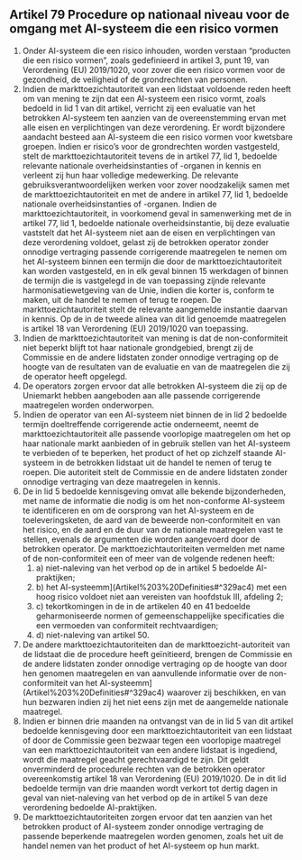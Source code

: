 ## Artikel 79 Procedure op nationaal niveau voor de omgang met AI-systeem die een risico vormen

1. Onder AI-systeem die een risico inhouden, worden verstaan “producten die een risico vormen”, zoals gedefinieerd in artikel 3, punt 19, van Verordening (EU) 2019/1020, voor zover die een risico vormen voor de gezondheid, de veiligheid of de grondrechten van personen.
2. Indien de markttoezichtautoriteit van een lidstaat voldoende reden heeft om van mening te zijn dat een AI-systeem een risico vormt, zoals bedoeld in lid 1 van dit artikel, verricht zij een evaluatie van het betrokken AI-systeem ten aanzien van de overeenstemming ervan met alle eisen en verplichtingen van deze verordening. Er wordt bijzondere aandacht besteed aan AI-systeem die een risico vormen voor kwetsbare groepen. Indien er risico’s voor de grondrechten worden vastgesteld, stelt de markttoezichtautoriteit tevens de in artikel 77, lid 1, bedoelde relevante nationale overheidsinstanties of -organen in kennis en verleent zij hun haar volledige medewerking. De relevante gebruiksverantwoordelijken werken voor zover noodzakelijk samen met de markttoezichtautoriteit en met de andere in artikel 77, lid 1, bedoelde nationale overheidsinstanties of -organen.
   Indien de markttoezichtautoriteit, in voorkomend geval in samenwerking met de in artikel 77, lid 1, bedoelde nationale overheidsinstantie, bij deze evaluatie vaststelt dat het AI-systeem niet aan de eisen en verplichtingen van deze verordening voldoet, gelast zij de betrokken operator zonder onnodige vertraging passende corrigerende maatregelen te nemen om het AI-systeem binnen een termijn die door de markttoezichtautoriteit kan worden vastgesteld, en in elk geval binnen 15 werkdagen of binnen de termijn die is vastgelegd in de van toepassing zijnde relevante harmonisatiewetgeving van de Unie, indien die korter is, conform te maken, uit de handel te nemen of terug te roepen.
   De markttoezichtautoriteit stelt de relevante aangemelde instantie daarvan in kennis. Op de in de tweede alinea van dit lid genoemde maatregelen is artikel 18 van Verordening (EU) 2019/1020 van toepassing.
3. Indien de markttoezichtautoriteit van mening is dat de non-conformiteit niet beperkt blijft tot haar nationale grondgebied, brengt zij de Commissie en de andere lidstaten zonder onnodige vertraging op de hoogte van de resultaten van de evaluatie en van de maatregelen die zij de operator heeft opgelegd.
4. De operators zorgen ervoor dat alle betrokken AI-systeem die zij op de Uniemarkt hebben aangeboden aan alle passende corrigerende maatregelen worden onderworpen.
5. Indien de operator van een AI-systeem niet binnen de in lid 2 bedoelde termijn doeltreffende corrigerende actie onderneemt, neemt de markttoezichtautoriteit alle passende voorlopige maatregelen om het op haar nationale markt aanbieden of in gebruik stellen van het AI-systeem te verbieden of te beperken, het product of het op zichzelf staande AI-systeem in de betrokken lidstaat uit de handel te nemen of terug te roepen. Die autoriteit stelt de Commissie en de andere lidstaten zonder onnodige vertraging van deze maatregelen in kennis.
6. De in lid 5 bedoelde kennisgeving omvat alle bekende bijzonderheden, met name de informatie die nodig is om het non-conforme AI-systeem te identificeren en om de oorsprong van het AI-systeem en de toeleveringsketen, de aard van de beweerde non-conformiteit en van het risico, en de aard en de duur van de nationale maatregelen vast te stellen, evenals de argumenten die worden aangevoerd door de betrokken operator. De markttoezichtautoriteiten vermelden met name of de non-conformiteit een of meer van de volgende redenen heeft:
   1. a) niet-naleving van het verbod op de in artikel 5 bedoelde AI-praktijken;
   2. b) het AI-systeemm](Artikel%203%20Definities#^329ac4) met een hoog risico voldoet niet aan vereisten van hoofdstuk III, afdeling 2;
   3. c) tekortkomingen in de in de artikelen 40 en 41 bedoelde geharmoniseerde normen of gemeenschappelijke specificaties die een vermoeden van conformiteit rechtvaardigen;
   4. d) niet-naleving van artikel 50.
7. De andere markttoezichtautoriteiten dan de markttoezicht-autoriteit van de lidstaat die de procedure heeft geïnitieerd, brengen de Commissie en de andere lidstaten zonder onnodige vertraging op de hoogte van door hen genomen maatregelen en van aanvullende informatie over de non-conformiteit van het AI-systeemm](Artikel%203%20Definities#^329ac4) waarover zij beschikken, en van hun bezwaren indien zij het niet eens zijn met de aangemelde nationale maatregel.
8. Indien er binnen drie maanden na ontvangst van de in lid 5 van dit artikel bedoelde kennisgeving door een markttoezichtautoriteit van een lidstaat of door de Commissie geen bezwaar tegen een voorlopige maatregel van een markttoezichtautoriteit van een andere lidstaat is ingediend, wordt die maatregel geacht gerechtvaardigd te zijn. Dit geldt onverminderd de procedurele rechten van de betrokken operator overeenkomstig artikel 18 van Verordening (EU) 2019/1020. De in dit lid bedoelde termijn van drie maanden wordt verkort tot dertig dagen in geval van niet-naleving van het verbod op de in artikel 5 van deze verordening bedoelde AI-praktijken.
9. De markttoezichtautoriteiten zorgen ervoor dat ten aanzien van het betrokken product of AI-systeem zonder onnodige vertraging de passende beperkende maatregelen worden genomen, zoals het uit de handel nemen van het product of het AI-systeem op hun markt.
